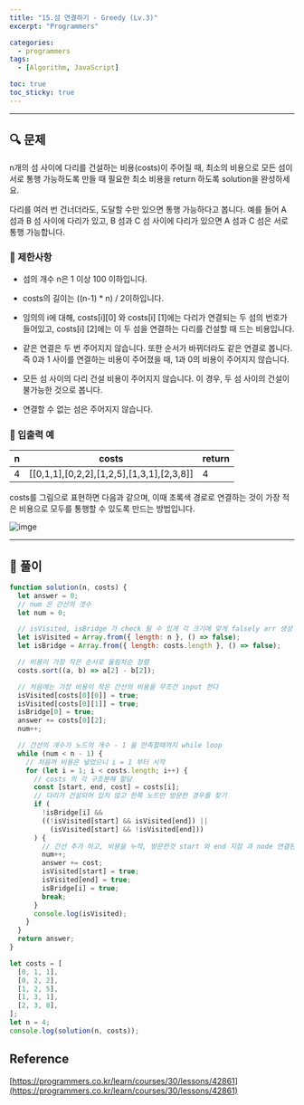 ```yaml
---
title: "15.섬 연결하기 - Greedy (Lv.3)"
excerpt: "Programmers"

categories:
  - programmers
tags:
  - [Algorithm, JavaScript]

toc: true
toc_sticky: true
---
```


---

## 🔍 문제

n개의 섬 사이에 다리를 건설하는 비용(costs)이 주어질 때, 최소의 비용으로 모든 섬이 서로 통행 가능하도록 만들 때 필요한 최소 비용을 return 하도록 solution을 완성하세요.

다리를 여러 번 건너더라도, 도달할 수만 있으면 통행 가능하다고 봅니다. 예를 들어 A 섬과 B 섬 사이에 다리가 있고, B 섬과 C 섬 사이에 다리가 있으면 A 섬과 C 섬은 서로 통행 가능합니다.

### 🔸 제한사항

- 섬의 개수 n은 1 이상 100 이하입니다.

- costs의 길이는 ((n-1) \* n) / 2이하입니다.

- 임의의 i에 대해, costs[i][0] 와 costs[i] [1]에는 다리가 연결되는 두 섬의 번호가 들어있고, costs[i] [2]에는 이 두 섬을 연결하는 다리를 건설할 때 드는 비용입니다.

- 같은 연결은 두 번 주어지지 않습니다. 또한 순서가 바뀌더라도 같은 연결로 봅니다. 즉 0과 1 사이를 연결하는 비용이 주어졌을 때, 1과 0의 비용이 주어지지 않습니다.

- 모든 섬 사이의 다리 건설 비용이 주어지지 않습니다. 이 경우, 두 섬 사이의 건설이 불가능한 것으로 봅니다.

- 연결할 수 없는 섬은 주어지지 않습니다.

### 🔹 입출력 예

| n   | costs                                     | return |
| --- | ----------------------------------------- | ------ |
| 4   | [[0,1,1],[0,2,2],[1,2,5],[1,3,1],[2,3,8]] | 4      |

costs를 그림으로 표현하면 다음과 같으며, 이때 초록색 경로로 연결하는 것이 가장 적은 비용으로 모두를 통행할 수 있도록 만드는 방법입니다.

![imge](https://grepp-programmers.s3.amazonaws.com/files/production/13e2952057/f2746a8c-527c-4451-9a73-42129911fe17.png)

---

## 📌 풀이

```js
function solution(n, costs) {
  let answer = 0;
  // num 은 간선의 갯수
  let num = 0;

  // isVisited, isBridge 가 check 될 수 있게 각 크기에 맞게 falsely arr 생성
  let isVisited = Array.from({ length: n }, () => false);
  let isBridge = Array.from({ length: costs.length }, () => false);

  // 비용이 가장 작은 순서로 올림차순 정렬
  costs.sort((a, b) => a[2] - b[2]);

  // 처음에는 가장 비용이 작은 간선의 비용을 무조건 input 한다
  isVisited[costs[0][0]] = true;
  isVisited[costs[0][1]] = true;
  isBridge[0] = true;
  answer += costs[0][2];
  num++;

  // 간선의 개수가 노드의 개수 - 1 을 만족할때까지 while loop
  while (num < n - 1) {
    // 처음꺼 비용은 넣었으니 i = 1 부터 시작
    for (let i = 1; i < costs.length; i++) {
      // costs 의 각 구조분해 할당
      const [start, end, cost] = costs[i];
      // 다리가 건설되어 있지 않고 한쪽 노드만 방문한 경우를 찾기
      if (
        !isBridge[i] &&
        ((!isVisited[start] && isVisited[end]) ||
          (isVisited[start] && !isVisited[end]))
      ) {
        // 간선 추가 하고, 비용을 누적, 방문한것 start 와 end 지점 과 node 연결된거 true 하고 break
        num++;
        answer += cost;
        isVisited[start] = true;
        isVisited[end] = true;
        isBridge[i] = true;
        break;
      }
      console.log(isVisited);
    }
  }
  return answer;
}

let costs = [
  [0, 1, 1],
  [0, 2, 2],
  [1, 2, 5],
  [1, 3, 1],
  [2, 3, 8],
];
let n = 4;
console.log(solution(n, costs));
```

## Reference

[https://programmers.co.kr/learn/courses/30/lessons/42861](https://programmers.co.kr/learn/courses/30/lessons/42861)
